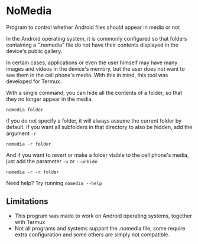 # NoMedia

Program to control whether Android files should appear in media or not

In the Android operating system, it is commonly configured so that folders containing a ".nomedia" file do not have their contents displayed in the device's public gallery.

In certain cases, applications or even the user himself may have many images and videos in the device's memory, but the user does not want to see them in the cell phone's media. With this in mind, this tool was developed for Termux.

With a single command, you can hide all the contents of a folder, so that they no longer appear in the media.

`nomedia folder`

if you do not specify a folder, it will always assume the current folder by default. If you want all subfolders in that directory to also be hidden, add the argument `-r`

`nomedia -r folder`

And if you want to revert or make a folder visible to the cell phone's media, just add the parameter `-u` or `--unhide`

`nomedia -r -r folder`

Need help? Try running `nomedia --help`

## Limitations

- This program was made to work on Android operating systems, together with Termux
- Not all programs and systems support the .nomedia file, some require extra configuration and some others are simply not compatible.
